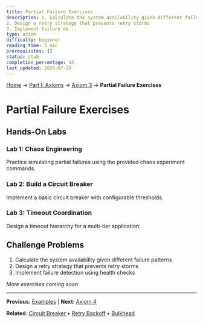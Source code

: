 ```yaml
---
title: Partial Failure Exercises
description: 1. Calculate the system availability given different failure patterns
2. Design a retry strategy that prevents retry storms
3. Implement failure de...
type: axiom
difficulty: beginner
reading_time: 5 min
prerequisites: []
status: stub
completion_percentage: 14
last_updated: 2025-07-20
---
```


<!-- Navigation -->
[Home](/) → [Part I: Axioms](/part1-axioms/) → [Axiom 3](index.md) → **Partial Failure Exercises**

# Partial Failure Exercises

## Hands-On Labs

### Lab 1: Chaos Engineering
Practice simulating partial failures using the provided chaos experiment commands.

### Lab 2: Build a Circuit Breaker
Implement a basic circuit breaker with configurable thresholds.

### Lab 3: Timeout Coordination
Design a timeout hierarchy for a multi-tier application.

## Challenge Problems

1. Calculate the system availability given different failure patterns
2. Design a retry strategy that prevents retry storms
3. Implement failure detection using health checks

*More exercises coming soon*

---

**Previous**: [Examples](examples.md) | **Next**: [Axiom 4](../axiom4-*)

**Related**: [Circuit Breaker](../../patterns/circuit-breaker.md) • [Retry Backoff](../../patterns/retry-backoff.md) • [Bulkhead](../../patterns/bulkhead.md)
